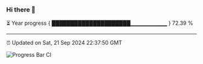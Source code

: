 ### Hi there 👋

⏳ Year progress { █████████████████████▁▁▁▁▁▁▁▁▁ } 72.39 %

---

⏰ Updated on Sat, 21 Sep 2024 22:37:50 GMT

![Progress Bar CI](https://github.com/IshwaranRudhara/GIT-ACTION/workflows/Progress%20Bar%20CI/badge.svg)
